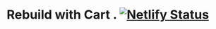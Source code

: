 # Rebuild with Cart . [![Netlify Status](https://api.netlify.com/api/v1/badges/ad30fc84-7786-42e5-818b-aebba94d8dfa/deploy-status)](https://app.netlify.com/sites/mufflr-apparel/deploys)
